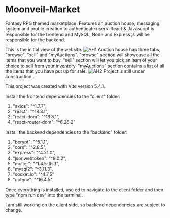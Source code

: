 # Moonveil-Market

Fantasy RPG themed marketplace. Features an auction house, messaging system and profile creation to authenticate users. React & Javascript is responsible for the frontend and MySQL, Node and Express.js will be responsible for the backend.

This is the initial view of the website.
![AH1](https://github.com/user-attachments/assets/7319f7b6-55c4-4409-a66a-948e2facccee)
Auction house has three tabs, "browse", "sell" and "myAuctions". "browse" section will showcase all the items that you want to buy. "sell" section will let you pick an item of your choice to sell from your inventory.
"myAuctions" section contains a list of all the items that you have put up for sale.
![AH2](https://github.com/user-attachments/assets/9aa5e651-4682-41e3-b2dd-bbb0d559f7c0)
Project is still under construction..

This project was created with Vite version 5.4.1.

Install the frontend dependencies to the "client" folder:

1. "axios": "^1.7.7",
2. "react": "^18.3.1",
3. "react-dom": "^18.3.1",
4. "react-router-dom": "^6.26.2"

Install the backend dependencies to the "backend" folder:

1. "bcrypt": "^5.1.1",
2. "cors": "^2.8.5",
3. "express": "^4.21.0",
4. "jsonwebtoken": "^9.0.2",
5. "multer": "^1.4.5-lts.1",
6. "mysql2": "^3.11.3",
7. "socket.io": "^4.7.5"
8. "dotenv": "^16.4.5"

Once everything is installed, use cd to navigate to the client folder and then type "npm run dev" into the terminal.

I am still working on the client side, so backend dependencies are subject to change.
